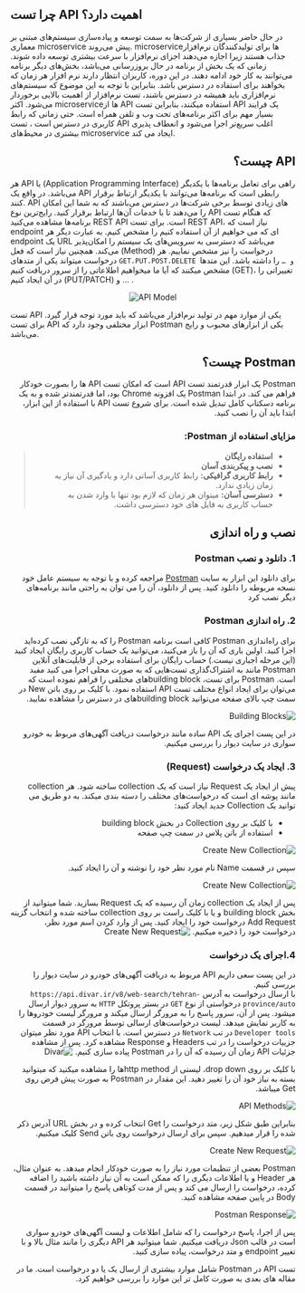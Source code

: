## چرا تست API اهمیت دارد؟
در حال حاضر بسیاری از شرکت‌ها به سمت توسعه و پیاده‌سازی سیستم‌های مبتنی بر معماری microservice پیش می‌روند. microserviceها برای تولیدکنندگان نرم‌افزار جذاب هستند زیرا اجازه می‌دهند اجزای نرم‌افزار با سرعت بیشتری توسعه داده شوند. زمانی که یک بخش از برنامه در حال  بروزرسانی می‌باشد، بخش‌های دیگر برنامه می‌توانند به کار خود ادامه دهند. در این دوره، کاربران انتظار دارند نرم افزار هر زمان که بخواهند برای استفاده در دسترس باشد. بنابراین با توجه به این موضوع که سیستم‌های نرم‌افزاری باید همیشه در دسترس باشند، تست نرم‌افزار از اهمیت بالایی برخوردار می‌شود.
اکثر microserviceها از API استفاده میکنند، بنابراین تست API یک فرایند بسیار مهم برای اکثر برنامه‌های تحت وب و تلفن همراه است. حتی زمانی که رابط کاربری در دسترس است ، تست API اغلب سریع‌تر اجرا می‌شود و انعطاف پذیری بیشتری در محیط‌های microservice ایجاد می کند.


## <div dir="rtl"> API چیست؟ <div>
هر API یا (Application Programming Interface) راهی برای تعامل برنامه‌ها با یکدیگر می‌باشد. در واقع یک API رابطی است که برنامه‌ها می‌توانند با یکدیگر ارتباط برقرار کنند.
API های زیادی توسط برخی شرکت‌ها در دسترس می‌باشند که به شما این امکان را می‌دهند تا با خدمات آن‌ها ارتباط برقرار کنید. رایج‌ترین نوع ‌API که هنگام تست برنامه‌ها مشاهده می‌کنید REST API است. برای تست REST API، نیاز است که endpoint ای که می خواهیم از آن استفاده کنیم را مشخص کنیم. به عبارت دیگر هر endpoint یک URL می‌باشد که دسترسی به سرویس‌های یک سیستم را امکان‌پذیر می‌کند.
همچنین نیاز است که فعل (Method) درخواست را نیز مشخص نماییم. هر درخواست میتواند یکی از متدهای `GET،PUT،POST،DELETE و …` را داشته باشد. این متدها مشخص میکنند که آیا ما میخواهیم اطلاعاتی را از سرور دریافت کنیم (GET)،  تغییراتی را در آن ایجاد کنیم (PUT/PATCH) و … .

<p align="center">
  <img src="./resources/api-model.png?raw=true" alt="API Model"/>
</p>
 

تست API یکی از موارد مهم در تولید نرم‌افزار می‌باشد که باید مورد توجه قرار گیرد. برای تست API ابزار مختلفی وجود دارد که Postman یکی از ابزارهای محبوب و رایج می‌باشد.

  
## <div dir="rtl"> Postman چیست؟ <div>
  <div dir="rtl">Postman یک ابزار قدرتمند تست API است که امکان تست API ها را بصورت خودکار فراهم می کند. در ابتدا Postman یک افزونه Chrome بود، اما قدرتمندتر شده و به یک برنامه دسکتاپ کامل تبدیل شده است. برای شروع تست API با استفاده از این ابزار، ابتدا باید آن را نصب کنید.<div>
    
### مزایای استفاده از Postman:
  > * **استفاده رایگان**
  > * **نصب و پیکربندی آسان**
  > * **رابط کاربری گرافیکی:** رابط کاربری آسانی دارد و یادگیری آن نیاز به زمان زیادی ندارد.
  > * **دسترسی آسان:** میتوان هر زمان که لازم بود تنها با وارد شدن به حساب کاربری به فایل های خود دسترسی داشت.
    
## نصب و راه اندازی
### 1. دانلود و نصب Postman
برای دانلود این ابزار به سایت [Postman](https://www.postman.com/downloads/) مراجعه کرده و با  توجه به سیستم عامل خود نسخه مربوطه را دانلود کنید. پس از دانلود، آن را می توان به راحتی مانند برنامه‌های دیگر نصب کرد
    
### 2. راه اندازی Postman
برای راه‌اندازی Postman کافی است برنامه Postman را که به تازگی نصب کرده‌اید اجرا کنید. اولین باری که آن را باز می‌کنید، می‌توانید یک حساب کاربری رایگان ایجاد کنید (این مرحله اجباری نیست.) حساب رایگان برای استفاده برخی از قابلیت‌های آنلاین Postman مانند به اشتراک‌گذاری تست‌هایی که به صورت محلی اجرا می کنید مفید است.
Postman برای تست، building blockهای مختلفی را فراهم نموده است که می‌توان برای ایجاد انواع مختلف تست API استفاده نمود. با کلیک بر روی باتن New در سمت چپ بالای صفحه می‌توانید building blockهای در دسترس را مشاهده نمایید.
  
![Building Blocks](./resources/building-blocks.png?raw=true "Building Blocks")

در این پست اجرای یک API ساده مانند درخواست دریافت آگهی‌های مربوط به خودرو سواری در سایت دیوار را بررسی میکنیم.
    
### 3. ایجاد یک درخواست (Request)
پیش از ایجاد یک Request نیاز است که یک collection ساخته شود. هر collection مانند پوشه ای است که درخواست‌های مختلف را دسته بندی میکند.
به دو طریق می توانید یک Collection جدید ایجاد کنید:
    
- با کلیک بر روی Collection در بخش building block 
- استفاده از باتن پلاس در سمت چپ صفحه
    
![Create New Collection](./resources/new-collection.png?raw=true "Create New Collection")
    
سپس در قسمت Name نام مورد نظر خود را نوشته و آن را ایجاد کنید.
    
![Create New Collection](./resources/create-collection.png?raw=true "Create New Collection")
    
پس از ایجاد یک collection زمان آن رسیده که یک Request بسازید. شما میتوانید از بخش building block و یا با کلیک راست بر روی collection ساخته شده و انتخاب گزینه Add Request درخواست خود را ایجاد کنید. 
پس از وارد کردن اسم مورد نظر، درخواست خود را ذخیره میکنیم.
![Create New Request](./resources/new-request.png?raw=true "Create New Request")
    
### 4.اجرای یک درخواست
در این پست سعی داریم API مربوط به دریافت آگهی‌های خودرو در سایت دیوار را بررسی کنیم.    
با ارسال درخواست به آدرس `https://api.divar.ir/v8/web-search/tehran-province/auto` درخواستی از نوع `GET` در بستر پروتکل `HTTP` به سرور دیوار ارسال میشود. پس از آن، سرور پاسخ را به مرورگر ارسال میکند و مرورگر لیست خودروها را به کاربر نمایش میدهد. لیست درخواست‌های ارسالی توسط مرورگر در قسمت `Developer tools` در تب `Network` در دسترس است. با انتخاب API مورد نظر میتوان جزییات درخواست را در تب Headers و Response مشاهده کرد.
پس از مشاهده جزئیات API زمان آن رسیده که آن را در Postman پیاده سازی کنیم.
![Divar](./resources/divar.png?raw=true "Divar")
    
با کلیک بر روی drop down، لیستی از http methodها را مشاهده میکنید که میتوانید بسته به نیاز خود آن را تغییر دهید. این مقدار در Postman به صورت پیش فرض روی Get میباشد.
    
![API Methods](./resources/request-methods.png?raw=true "API Methods")
    
بنابراین طبق شکل زیر، متد درخواست را Get انتخاب کرده و در بخش URL آدرس ذکر شده را قرار میدهیم. سپس برای ارسال درخواست روی باتن Send کلیک میکنیم.
    
![Create New Request](./resources/create-request.png?raw=true "Create New Request")
    
<div dir="rtl">Postman بعضی از تنظیمات مورد نیاز را به صورت خودکار انجام میدهد. به عنوان مثال، هر Header و یا اطلاعات دیگری را که ممکن است به آن نیاز داشته باشید را اضافه کرده، درخواست را ارسال می کند و پس از مدت کوتاهی پاسخ را میتوانید در قسمت Body در پایین صفحه مشاهده کنید.<div>
  
![Postman Response](./resources/response.png?raw=true "Postman Response")
  
پس از اجرا، پاسخ درخواست را که شامل اطلاعات و لیست آگهی‌های خودرو سواری است در قالب Json دریافت میکنیم.
شما میتوانید هر API دیگری را مانند مثال بالا و با تغییر endpoint و متد درخواست، پیاده سازی کنید. 

تست API در Postman شامل موارد بیشتری از ارسال یک یا دو درخواست است. ما در مقاله های بعدی به صورت کامل تر این موارد را بررسی خواهیم کرد.

